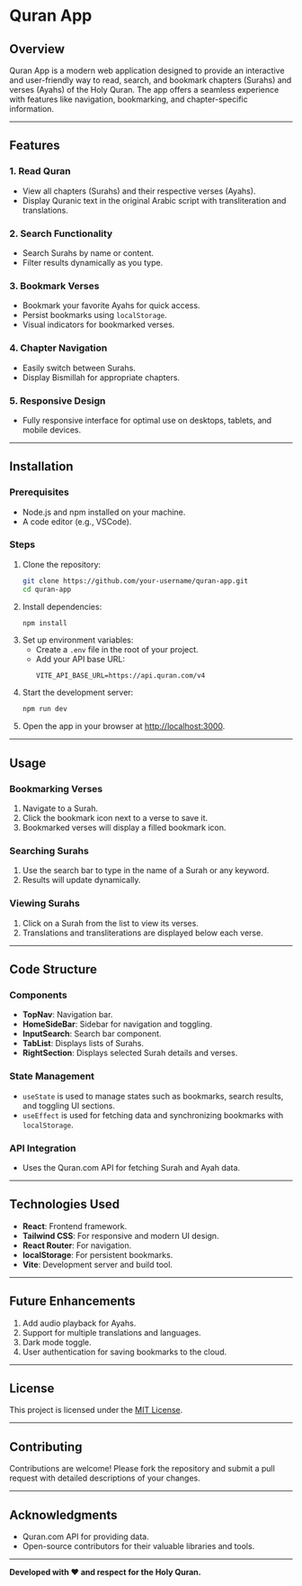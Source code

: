 # Quran App

## Overview

Quran App is a modern web application designed to provide an interactive and user-friendly way to read, search, and bookmark chapters (Surahs) and verses (Ayahs) of the Holy Quran. The app offers a seamless experience with features like navigation, bookmarking, and chapter-specific information.

---

## Features

### 1. **Read Quran**

- View all chapters (Surahs) and their respective verses (Ayahs).
- Display Quranic text in the original Arabic script with transliteration and translations.

### 2. **Search Functionality**

- Search Surahs by name or content.
- Filter results dynamically as you type.

### 3. **Bookmark Verses**

- Bookmark your favorite Ayahs for quick access.
- Persist bookmarks using `localStorage`.
- Visual indicators for bookmarked verses.

### 4. **Chapter Navigation**

- Easily switch between Surahs.
- Display Bismillah for appropriate chapters.

### 5. **Responsive Design**

- Fully responsive interface for optimal use on desktops, tablets, and mobile devices.

---

## Installation

### Prerequisites

- Node.js and npm installed on your machine.
- A code editor (e.g., VSCode).

### Steps

1. Clone the repository:
   ```bash
   git clone https://github.com/your-username/quran-app.git
   cd quran-app
   ```
2. Install dependencies:
   ```bash
   npm install
   ```
3. Set up environment variables:
   - Create a `.env` file in the root of your project.
   - Add your API base URL:
     ```env
     VITE_API_BASE_URL=https://api.quran.com/v4
     ```
4. Start the development server:
   ```bash
   npm run dev
   ```
5. Open the app in your browser at [http://localhost:3000](http://localhost:3000).

---

## Usage

### Bookmarking Verses

1. Navigate to a Surah.
2. Click the bookmark icon next to a verse to save it.
3. Bookmarked verses will display a filled bookmark icon.

### Searching Surahs

1. Use the search bar to type in the name of a Surah or any keyword.
2. Results will update dynamically.

### Viewing Surahs

1. Click on a Surah from the list to view its verses.
2. Translations and transliterations are displayed below each verse.

---

## Code Structure

### Components

- **TopNav**: Navigation bar.
- **HomeSideBar**: Sidebar for navigation and toggling.
- **InputSearch**: Search bar component.
- **TabList**: Displays lists of Surahs.
- **RightSection**: Displays selected Surah details and verses.

### State Management

- `useState` is used to manage states such as bookmarks, search results, and toggling UI sections.
- `useEffect` is used for fetching data and synchronizing bookmarks with `localStorage`.

### API Integration

- Uses the Quran.com API for fetching Surah and Ayah data.

---

## Technologies Used

- **React**: Frontend framework.
- **Tailwind CSS**: For responsive and modern UI design.
- **React Router**: For navigation.
- **localStorage**: For persistent bookmarks.
- **Vite**: Development server and build tool.

---

## Future Enhancements

1. Add audio playback for Ayahs.
2. Support for multiple translations and languages.
3. Dark mode toggle.
4. User authentication for saving bookmarks to the cloud.

---

## License

This project is licensed under the [MIT License](LICENSE).

---

## Contributing

Contributions are welcome! Please fork the repository and submit a pull request with detailed descriptions of your changes.

---

## Acknowledgments

- Quran.com API for providing data.
- Open-source contributors for their valuable libraries and tools.

---

**Developed with ❤️ and respect for the Holy Quran.**
